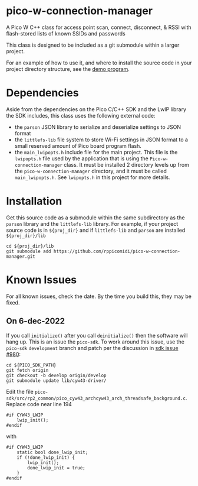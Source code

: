 # pico-w-connection-manager

A Pico W C++ class for access point scan, connect, disconnect, & RSSI with
flash-stored lists of known SSIDs and passwords 

This class is designed to be included as a git submodule within a larger project.

For an example of how to use it, and where to install the source code in your
project directory structure, see the [demo program](https://github.com/rppicomidi/pico-w-connection-manager-demo).

# Dependencies
Aside from the dependencies on the Pico C/C++ SDK and the LwIP
library the SDK includes, this class uses the following external code:

- the `parson` JSON library to serialize and deserialize settings to JSON format
- the `littlefs-lib` file system to store Wi-Fi settings in JSON format to
a small reserved amount of Pico board program flash.
- the `main_lwipopts.h` include file for the main project. This file is the
`lwipopts.h` file used by the application that is using the `Pico-w-connection-manager`
class. It must be installed 2 directory levels up from the `pico-w-connection-manager`
directory, and it must be called `main_lwipopts.h`. See `lwipopts.h` in this project
for more details.

# Installation
Get this source code as a submodule within the same subdirectory as the `parson` library
and the `littlefs-lib` library. For example, if your project source code is in `${proj_dir}`
and if `littlefs-lib` and `parson` are installed `${proj_dir}/lib`

```
cd ${proj_dir}/lib
git submodule add https://github.com/rppicomidi/pico-w-connection-manager.git
```


# Known Issues
For all known issues, check the date. By the time you build this, they
may be fixed.

## On 6-dec-2022
If you call `initialize()` after you call `deinitialize()` then the software will hang up.
This is an issue the `pico-sdk`. To work around this issue, use the
`pico-sdk` `development` branch and patch per the discussion in [sdk issue #980](https://github.com/raspberrypi/pico-sdk/issues/980):

```
cd ${PICO_SDK_PATH}
git fetch origin
git checkout -b develop origin/develop
git submodule update lib/cyw43-driver/
```

Edit the file `pico-sdk/src/rp2_common/pico_cyw43_archcyw43_arch_threadsafe_background.c`. 
Replace code near line 194

```
#if CYW43_LWIP
    lwip_init();
#endif
```

with

```
#if CYW43_LWIP
    static bool done_lwip_init;
    if (!done_lwip_init) {
        lwip_init();
        done_lwip_init = true;
    }
#endif
```

